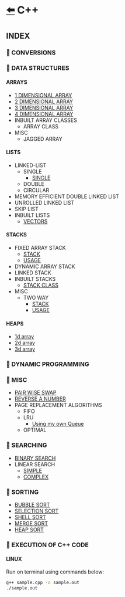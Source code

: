 # [:arrow_left:](../README.md) C++

## INDEX

### :rocket: CONVERSIONS

### :rocket: DATA STRUCTURES

#### ARRAYS

* [1 DIMENSIONAL ARRAY](Data-Structures/ARRAYS/1darrays.cpp)
* [2 DIMENSIONAL ARRAY](Data-Structures/ARRAYS/2darrays.cpp)
* [3 DIMENSIONAL ARRAY](Data-Structures/ARRAYS/3darrays.cpp)
* [4 DIMENSIONAL ARRAY](Data-Structures/ARRAYS/4darrays.cpp)
* INBUILT ARRAY CLASSES
  * ARRAY CLASS
* MISC
  * JAGGED ARRAY

#### LISTS

* LINKED-LIST
  * SINGLE
    * [SINGLE](Data-Structures/LISTS/LINKED-LIST/SINGLE/Main.cpp)
  * DOUBLE
  * CIRCULAR
* MEMORY EFFICIENT DOUBLE LINKED LIST
* UNROLLED LINKED LIST
* SKIP LIST
* INBUILT LISTS
  * [VECTORS](Data-Structures/LISTS/INBUILT-LISTS/VECTORS/Main.cpp)

#### STACKS

* FIXED ARRAY STACK
  * [STACK](Data-Structures/STACKS/Stack.hpp)
  * [USAGE](Data-Structures/STACKS/Stack.cpp)
* DYNAMIC ARRAY STACK
* LINKED STACK
* INBUILT STACKS
  * [STACK CLASS](Data-Structures/STACKS/INBUILT-STACK/stack.cpp)
* MISC
  * TWO WAY
    * [STACK](Data-Structures/STACKS/MISC/TWO-WAY/Tstack.hpp)
    * [USAGE](Data-Structures/STACKS/MISC/TWO-WAY/two-way-stack.cpp)

#### HEAPS

* [1d array](Data-Structures/HEAPS/1darray.cpp)
* [2d array](Data-Structures/HEAPS/2darray.cpp)
* [3d array](Data-Structures/HEAPS/3darray.cpp)

### :rocket: DYNAMIC PROGRAMMING

### :rocket: MISC

* [PAIR WISE SWAP](Misc/PairWiseSwap.cpp)
* [REVERSE A NUMBER](Misc/reverse.cpp)
* PAGE REPLACEMENT ALGORITHMS
  * FIFO
  * LRU
    * [Using my own Queue](Misc/lru.cpp)
  * OPTIMAL

### :rocket: SEARCHING

* [BINARY SEARCH](Searching/binary_search.cpp)
* LINEAR SEARCH
  * [SIMPLE](Searching/linear.cpp)
  * [COMPLEX](Searching/linearSearch.cpp)  

### :rocket: SORTING

* [BUBBLE SORT](Sorting/BUBBLE-SORT/bubblesort.cpp)
* [SELECTION SORT](Sorting/selectionsort.cpp)
* [SHELL SORT](Sorting/shellsort.cpp)
* [MERGE SORT](Sorting/mergesort.cpp)
* [HEAP SORT](Sorting/heapsort.cpp)

### :rocket: EXECUTION OF C++ CODE

#### LINUX

Run on terminal using commands below:

```bash
g++ sample.cpp -o sample.out
./sample.out
```